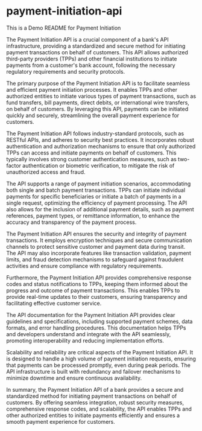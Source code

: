 # payment-initiation-api

This is a Demo README for Payment Initiation

The Payment Initiation API is a crucial component of a bank's API infrastructure, providing a standardized and secure method for initiating payment transactions on behalf of customers. This API allows authorized third-party providers (TPPs) and other financial institutions to initiate payments from a customer's bank account, following the necessary regulatory requirements and security protocols.

The primary purpose of the Payment Initiation API is to facilitate seamless and efficient payment initiation processes. It enables TPPs and other authorized entities to initiate various types of payment transactions, such as fund transfers, bill payments, direct debits, or international wire transfers, on behalf of customers. By leveraging this API, payments can be initiated quickly and securely, streamlining the overall payment experience for customers.

The Payment Initiation API follows industry-standard protocols, such as RESTful APIs, and adheres to security best practices. It incorporates robust authentication and authorization mechanisms to ensure that only authorized TPPs can access and initiate payments on behalf of customers. This typically involves strong customer authentication measures, such as two-factor authentication or biometric verification, to mitigate the risk of unauthorized access and fraud.

The API supports a range of payment initiation scenarios, accommodating both single and batch payment transactions. TPPs can initiate individual payments for specific beneficiaries or initiate a batch of payments in a single request, optimizing the efficiency of payment processing. The API also allows for the inclusion of additional payment details, such as payment references, payment types, or remittance information, to enhance the accuracy and transparency of the payment process.

The Payment Initiation API ensures the security and integrity of payment transactions. It employs encryption techniques and secure communication channels to protect sensitive customer and payment data during transit. The API may also incorporate features like transaction validation, payment limits, and fraud detection mechanisms to safeguard against fraudulent activities and ensure compliance with regulatory requirements.

Furthermore, the Payment Initiation API provides comprehensive response codes and status notifications to TPPs, keeping them informed about the progress and outcome of payment transactions. This enables TPPs to provide real-time updates to their customers, ensuring transparency and facilitating effective customer service.

The API documentation for the Payment Initiation API provides clear guidelines and specifications, including supported payment schemes, data formats, and error handling procedures. This documentation helps TPPs and developers understand and integrate with the API seamlessly, promoting interoperability and reducing implementation efforts.

Scalability and reliability are critical aspects of the Payment Initiation API. It is designed to handle a high volume of payment initiation requests, ensuring that payments can be processed promptly, even during peak periods. The API infrastructure is built with redundancy and failover mechanisms to minimize downtime and ensure continuous availability.

In summary, the Payment Initiation API of a bank provides a secure and standardized method for initiating payment transactions on behalf of customers. By offering seamless integration, robust security measures, comprehensive response codes, and scalability, the API enables TPPs and other authorized entities to initiate payments efficiently and ensures a smooth payment experience for customers.

